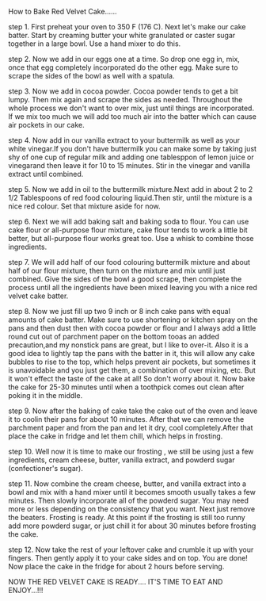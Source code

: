 How to Bake Red Velvet Cake......


step 1. First preheat your oven to 350 F (176 C). Next let's make our cake batter. Start by creaming butter your white granulated or caster sugar together in a large bowl. Use a hand mixer to do this.

step 2. Now we add in our eggs one at a time. So drop one egg in, mix, once that egg completely incorporated do the other egg. Make sure to scrape the sides of the bowl as well with a spatula.

step 3. Now we add in cocoa powder. Cocoa powder tends to get a bit lumpy. Then mix again and scrape the sides as needed. Throughout the whole process we don't want to over mix, just until things are incorporated. If we mix too much we will add too much air into the batter which can cause air pockets in our cake.

step 4. Now add in our vanilla extract to your buttermilk as well as your white vinegar.If you don't have buttermilk you can make some by taking just shy of one cup of regular milk and adding one tablesppon of lemon juice or vinegarand then leave it for 10 to 15 minutes. Stir in the vinegar and vanilla extract until combined.

step 5. Now we add in oil to the buttermilk mixture.Next add in about 2 to 2 1/2 Tablespoons of red food colouring liquid.Then stir, until the mixture is a nice red colour. Set that mixture aside for now.

step 6. Next we will add baking salt and baking soda to flour. You can use cake flour or all-purpose flour mixture, cake flour tends to work a little bit better, but all-purpose flour works great too. Use a whisk to combine those ingredients.

step 7. We will add half of our food colouring buttermilk mixture and about half of our flour mixture, then turn on the mixture and mix until just combined. Give the sides of the bowl a good scrape, then complete the process until all the ingredients have been mixed leaving you with a nice red velvet cake batter.

step 8. Now we just fill up two 9 inch or 8 inch cake pans with equal amounts of cake batter. Make sure to use shortening or kitchen spray on the pans and then dust then with cocoa powder or flour and I always add a little round cut out of parchment paper on the bottom tooas an added precaution,and my nonstick pans are great, but I like to over-it. Also it is a good idea to lightly tap the pans with the batter in it, this will allow any cake bubbles to rise to the top, which helps prevent air pockets, but sometimes it is unavoidable and you just get them, a combination of over mixing, etc. But it won't effect the taste of the cake at all! So don't worry about it. Now bake the cake for 25-30 minutes until when a toothpick comes out clean after poking it in the middle.

step 9. Now after the baking of cake take the cake out of the oven and leave it to coolin their pans for about 10 minutes. After that we can remove the parchment paper and from the pan and let it dry, cool completely.After that place the cake in fridge and let them chill, which helps in frosting.

step 10. Well now it is time to make our frosting , we still be using just a few ingredients, cream cheese, butter, vanilla extract, and powderd sugar (confectioner's sugar).

step 11. Now combine the cream cheese, butter, and vanilla extract into a bowl and mix with a hand mixer until it becomes smooth usually takes a few minutes. Then slowly incorporate all of the powderd sugar. You may need more or less depending on the consistency that you want. Next just remove the beaters. Frosting is ready. At this point if the frosting is still too runny add more powderd sugar, or just chill it for about 30 minutes before frosting the cake.

step 12. Now take the rest of your leftover cake and crumble it up with your fingers. Then gently apply it to your cake sides and on top. You are done! Now place the cake in the fridge for about 2 hours before serving.

NOW THE RED VELVET CAKE IS READY.... IT'S TIME TO EAT AND ENJOY...!!!